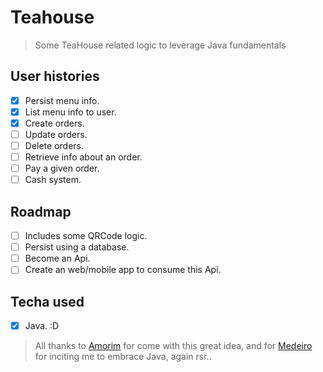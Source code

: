 # Teahouse

> Some TeaHouse related logic to leverage Java fundamentals

## User histories

- [x] Persist menu info.
- [x] List menu info to user.
- [x] Create orders.
- [ ] Update orders.
- [ ] Delete orders.
- [ ] Retrieve info about an order.
- [ ] Pay a given order.
- [ ] Cash system.

## Roadmap

- [ ] Includes some QRCode logic.
- [ ] Persist using a database.
- [ ] Become an Api.
- [ ] Create an web/mobile app to consume this Api.

## Techa used

- [x] Java. :D

> All thanks to [Amorim](https://github.com/code-pisces/) for come with this great idea, and for [Medeiro](https://github.com/liverday) for inciting me to embrace Java, again rsr..
